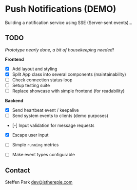 # Push Notifications (DEMO)

Building a notification service using SSE (Server-sent events)...

## TODO

*Prototype nearly done, a bit of housekeeping needed!*

**Frontend**
* [x] Add layout and styling
* [x] Split App class into several components (maintainability)
* [ ] Check connection status loop
* [ ] Setup testing suite
* [ ] Replace showcase with simple frontend (for readability)

**Backend**
* [x] Send heartbeat event / keepalive
* [ ] Send system events to clients (demo purposes)
* [-] Input validation for message requests
* [x] Escape user input
* [ ] Simple `running` metrics
* [ ] Make event types configurable
 

## Contact

Steffen Park dev@istherepie.com